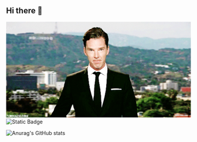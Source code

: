 ## Hi there 👋
<img src="https://github.com/Maksim1705/Maksim1705/blob/main/tumblr_n42yvnusuq1t3ml1po1_500.gif" alt="TheUnlimited" width="600">
<img alt="Static Badge" src="https://img.shields.io/badge/py-python-red?style=plastic&logo=python">

![Anurag's GitHub stats](https://github-readme-stats.vercel.app/api?username=Maksim1705&show_icons=true&theme=radical)
